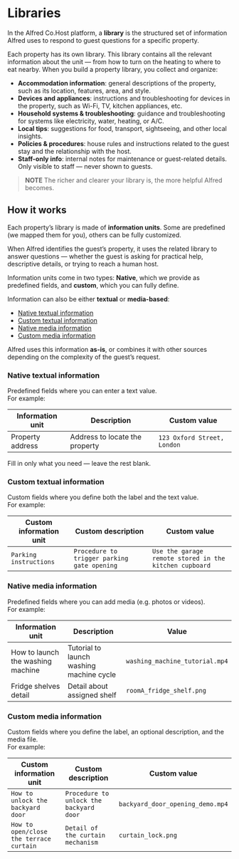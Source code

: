 # Libraries

In the Alfred Co.Host platform, a **library** is the structured set of information Alfred uses to respond to guest questions for a specific property.

Each property has its own library. This library contains all the relevant information about the unit — from how to turn on the heating to where to eat nearby. When you build a property library, you collect and organize:

- **Accommodation information**: general descriptions of the property, such as its location, features, area, and style.  
- **Devices and appliances**: instructions and troubleshooting for devices in the property, such as Wi-Fi, TV, kitchen appliances, etc.  
- **Household systems & troubleshooting**: guidance and troubleshooting for systems like electricity, water, heating, or A/C.  
- **Local tips**: suggestions for food, transport, sightseeing, and other local insights.  
- **Policies & procedures**: house rules and instructions related to the guest stay and the relationship with the host.  
- **Staff-only info**: internal notes for maintenance or guest-related details. Only visible to staff — never shown to guests.

> **NOTE** The richer and clearer your library is, the more helpful Alfred becomes.

## How it works

Each property’s library is made of **information units**. Some are predefined (we mapped them for you), others can be fully customized.

When Alfred identifies the guest’s property, it uses the related library to answer questions — whether the guest is asking for practical help, descriptive details, or trying to reach a human host.

Information units come in two types: **Native**, which we provide as predefined fields, and **custom**, which you can fully define.

Information can also be either **textual** or **media-based**:

- [Native textual information](#native-textual-information)
- [Custom textual information](#custom-textual-information)
- [Native media information](#native-media-information)
- [Custom media information](#custom-media-information)

Alfred uses this information **as-is**, or combines it with other sources depending on the complexity of the guest’s request.

### Native textual information

Predefined fields where you can enter a text value.  
For example:

|Information unit | Description | Custom value |
| --- | --- | --- |
| Property address | Address to locate the property | `123 Oxford Street, London` |

Fill in only what you need — leave the rest blank.

### Custom textual information
Custom fields where you define both the label and the text value.  
For example:

|Custom information unit | Custom description | Custom value |
| --- | --- | --- |
| `Parking instructions` | `Procedure to trigger parking gate opening` | `Use the garage remote stored in the kitchen cupboard` |

### Native media information

Predefined fields where you can add media (e.g. photos or videos).  
For example:

|Information unit | Description | Value |
| --- | --- | --- |
| How to launch the washing machine | Tutorial to launch washing machine cycle | `washing_machine_tutorial.mp4`|
| Fridge shelves detail | Detail about assigned shelf | `roomA_fridge_shelf.png` |

### Custom media information

Custom fields where you define the label, an optional description, and the media file.  
For example:

|Custom information unit | Custom description | Custom value |
| --- | --- |--- |
|`How to unlock the backyard door` | `Procedure to unlock the backyard door` | `backyard_door_opening_demo.mp4`
|`How to open/close the terrace curtain` | `Detail of the curtain mechanism` | `curtain_lock.png`| 
